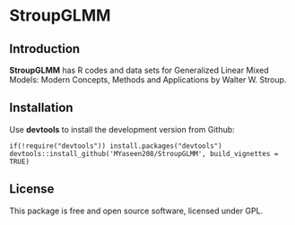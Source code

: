# StroupGLMM
## Introduction

**StroupGLMM** has R  codes and data sets for Generalized Linear Mixed Models: Modern Concepts, Methods and Applications by Walter W. Stroup. 

## Installation
Use **devtools** to install the development version from Github:

```{r}
if(!require("devtools")) install.packages("devtools")
devtools::install_github('MYaseen208/StroupGLMM', build_vignettes = TRUE)
```
## License
This package is free and open source software, licensed under GPL.